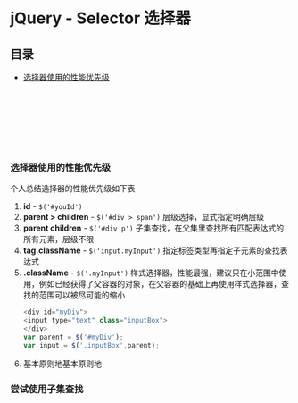 # jQuery - Selector 选择器

## 目录

- [选择器使用的性能优先级](#选择器使用的性能优先级)



<br><br><br><br><br><br>

### 选择器使用的性能优先级

个人总结选择器的性能优先级如下表

1. **id** - `$('#youId')`
2. **parent > children** - `$('#div > span')` 层级选择，显式指定明确层级
3. **parent children** - `$('#div p')` 子集查找，在父集里查找所有匹配表达式的所有元素，层级不限
4. **tag.className** - `$('input.myInput')` 指定标签类型再指定子元素的查找表达式
5. **.className** - `$('.myInput')` 样式选择器，性能最强，建议只在小范围中使用，例如已经获得了父容器的对象，在父容器的基础上再使用样式选择器，查找的范围可以被尽可能的缩小<br>
    ```js
    <div id="myDiv">
    <input type="text" class="inputBox">
    </div>
    var parent = $('#myDiv');
    var input = $('.inputBox',parent);
    ```
6. 基本原则地基本原则地


### 尝试使用子集查找

